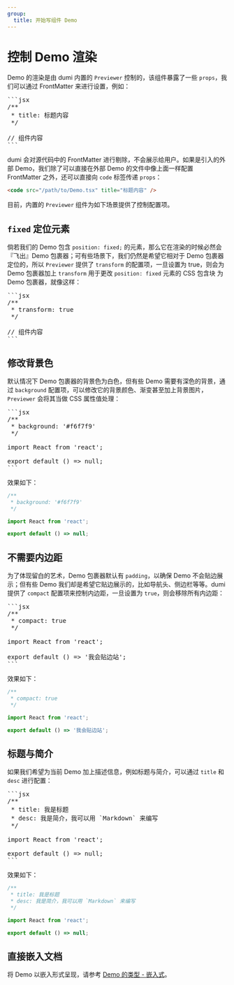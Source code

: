 ```yaml
---
group:
  title: 开始写组件 Demo
---
```


# 控制 Demo 渲染

Demo 的渲染是由 dumi 内置的 `Previewer` 控制的，该组件暴露了一些 `props`，我们可以通过 FrontMatter 来进行设置，例如：

<pre>
```jsx
/**
 * title: 标题内容
 */

// 组件内容
```
</pre>

dumi 会对源代码中的 FrontMatter 进行剔除，不会展示给用户。如果是引入的外部 Demo，我们除了可以直接在外部 Demo 的文件中像上面一样配置 FrontMatter 之外，还可以直接向 `code` 标签传递 `props`：

```html
<code src="/path/to/Demo.tsx" title="标题内容" />
```

目前，内置的 `Previewer` 组件为如下场景提供了控制配置项。

## `fixed` 定位元素

倘若我们的 Demo 包含 `position: fixed;` 的元素，那么它在渲染的时候必然会『飞出』Demo 包裹器；可有些场景下，我们仍然是希望它相对于 Demo 包裹器定位的，所以 `Previewer` 提供了 `transform` 的配置项，一旦设置为 true，则会为 Demo 包裹器加上 `transform` 用于更改 `position: fixed` 元素的 CSS 包含块 为 Demo 包裹器，就像这样：

<pre>
```jsx
/**
 * transform: true
 */

// 组件内容
```
</pre>

## 修改背景色

默认情况下 Demo 包裹器的背景色为白色，但有些 Demo 需要有深色的背景，通过 `background` 配置项，可以修改它的背景颜色、渐变甚至加上背景图片，`Previewer` 会将其当做 CSS 属性值处理：

<pre>
```jsx
/**
 * background: '#f6f7f9'
 */

import React from 'react';

export default () => null;
```
</pre>

效果如下：

```jsx
/**
 * background: '#f6f7f9'
 */

import React from 'react';

export default () => null;
```

## 不需要内边距

为了体现留白的艺术，Demo 包裹器默认有 `padding`，以确保 Demo 不会贴边展示；但有些 Demo 我们却是希望它贴边展示的，比如导航头、侧边栏等等。dumi 提供了 `compact` 配置项来控制内边距，一旦设置为 `true`，则会移除所有内边距：

<pre>
```jsx
/**
 * compact: true
 */

import React from 'react';

export default () => '我会贴边站';
```
</pre>

效果如下：

```jsx
/**
 * compact: true
 */

import React from 'react';

export default () => '我会贴边站';
```

## 标题与简介

如果我们希望为当前 Demo 加上描述信息，例如标题与简介，可以通过 `title` 和 `desc` 进行配置：

<pre>
```jsx
/**
 * title: 我是标题
 * desc: 我是简介，我可以用 `Markdown` 来编写
 */

import React from 'react';

export default () => null;
```
</pre>

效果如下：

```jsx
/**
 * title: 我是标题
 * desc: 我是简介，我可以用 `Markdown` 来编写
 */

import React from 'react';

export default () => null;
```

## 直接嵌入文档

将 Demo 以嵌入形式呈现，请参考 [Demo 的类型 - 嵌入式](/guide/demo-types#嵌入式)。
